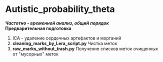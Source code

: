 # Autistic_probability_theta

***Частотно - временной анализ, общий порядок***  
**Предварительная подготовка**
1. ICA - удаление сердечных артефактов и морганий
2. **cleaning_marks_by_Lera_script.py** Чистка меток 
3. **raw_marks_without_trash.py** Получение списков меток очищенных от "мусорных" меток
